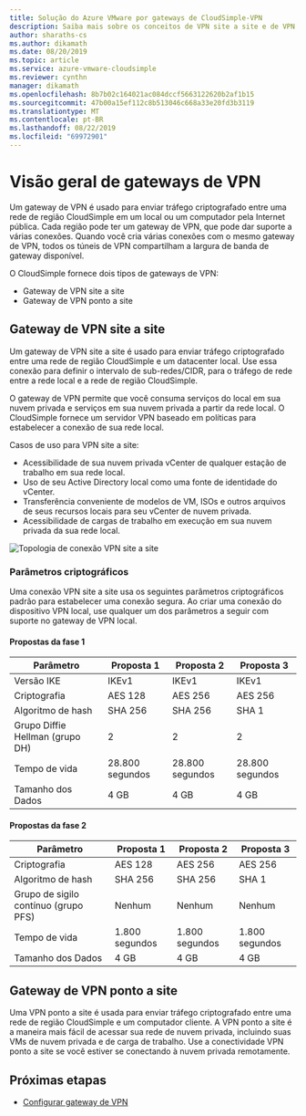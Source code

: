 ```yaml
---
title: Solução do Azure VMware por gateways de CloudSimple-VPN
description: Saiba mais sobre os conceitos de VPN site a site e de VPN de ponto a site do CloudSimple
author: sharaths-cs
ms.author: dikamath
ms.date: 08/20/2019
ms.topic: article
ms.service: azure-vmware-cloudsimple
ms.reviewer: cynthn
manager: dikamath
ms.openlocfilehash: 8b7b02c164021ac084dccf5663122620b2af1b15
ms.sourcegitcommit: 47b00a15ef112c8b513046c668a33e20fd3b3119
ms.translationtype: MT
ms.contentlocale: pt-BR
ms.lasthandoff: 08/22/2019
ms.locfileid: "69972901"
---
```

# <a name="vpn-gateways-overview"></a>Visão geral de gateways de VPN

Um gateway de VPN é usado para enviar tráfego criptografado entre uma rede de região CloudSimple em um local ou um computador pela Internet pública.  Cada região pode ter um gateway de VPN, que pode dar suporte a várias conexões. Quando você cria várias conexões com o mesmo gateway de VPN, todos os túneis de VPN compartilham a largura de banda de gateway disponível.

O CloudSimple fornece dois tipos de gateways de VPN:

* Gateway de VPN site a site
* Gateway de VPN ponto a site

## <a name="site-to-site-vpn-gateway"></a>Gateway de VPN site a site

Um gateway de VPN site a site é usado para enviar tráfego criptografado entre uma rede de região CloudSimple e um datacenter local. Use essa conexão para definir o intervalo de sub-redes/CIDR, para o tráfego de rede entre a rede local e a rede de região CloudSimple.

O gateway de VPN permite que você consuma serviços do local em sua nuvem privada e serviços em sua nuvem privada a partir da rede local.  O CloudSimple fornece um servidor VPN baseado em políticas para estabelecer a conexão de sua rede local.

Casos de uso para VPN site a site:

* Acessibilidade de sua nuvem privada vCenter de qualquer estação de trabalho em sua rede local.
* Uso de seu Active Directory local como uma fonte de identidade do vCenter.
* Transferência conveniente de modelos de VM, ISOs e outros arquivos de seus recursos locais para seu vCenter de nuvem privada.
* Acessibilidade de cargas de trabalho em execução em sua nuvem privada da sua rede local.

![Topologia de conexão VPN site a site](media/cloudsimple-site-to-site-vpn-connection.png)

### <a name="cryptographic-parameters"></a>Parâmetros criptográficos

Uma conexão VPN site a site usa os seguintes parâmetros criptográficos padrão para estabelecer uma conexão segura.  Ao criar uma conexão do dispositivo VPN local, use qualquer um dos parâmetros a seguir com suporte no gateway de VPN local.

#### <a name="phase-1-proposals"></a>Propostas da fase 1

| Parâmetro | Proposta 1 | Proposta 2 | Proposta 3 |
|-----------|------------|------------|------------|
| Versão IKE | IKEv1 | IKEv1 | IKEv1 |
| Criptografia | AES 128 | AES 256 | AES 256 |
| Algoritmo de hash| SHA 256 | SHA 256 | SHA 1 |
| Grupo Diffie Hellman (grupo DH) | 2 | 2 | 2 |
| Tempo de vida | 28.800 segundos | 28.800 segundos | 28.800 segundos |
| Tamanho dos Dados | 4 GB | 4 GB | 4 GB |

#### <a name="phase-2-proposals"></a>Propostas da fase 2

| Parâmetro | Proposta 1 | Proposta 2 | Proposta 3 |
|-----------|------------|------------|------------|
| Criptografia | AES 128 | AES 256 | AES 256 |
| Algoritmo de hash| SHA 256 | SHA 256 | SHA 1 |
| Grupo de sigilo contínuo (grupo PFS) | Nenhum | Nenhum | Nenhum |
| Tempo de vida | 1\.800 segundos | 1\.800 segundos | 1\.800 segundos |
| Tamanho dos Dados | 4 GB | 4 GB | 4 GB |

## <a name="point-to-site-vpn-gateway"></a>Gateway de VPN ponto a site

Uma VPN ponto a site é usada para enviar tráfego criptografado entre uma rede de região CloudSimple e um computador cliente.  A VPN ponto a site é a maneira mais fácil de acessar sua rede de nuvem privada, incluindo suas VMs de nuvem privada e de carga de trabalho.  Use a conectividade VPN ponto a site se você estiver se conectando à nuvem privada remotamente.

## <a name="next-steps"></a>Próximas etapas

* [Configurar gateway de VPN](vpn-gateway.md)
